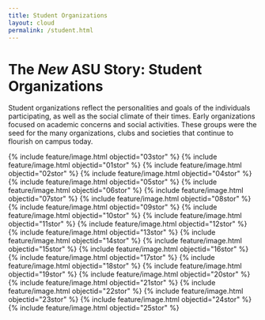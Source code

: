 ```yaml
---
title: Student Organizations
layout: cloud
permalink: /student.html
---
```


The *New* ASU Story: Student Organizations
==========================================

Student organizations reflect the personalities and goals of the
individuals participating, as well as the social climate of their times.
Early organizations focused on academic concerns and social activities.
These groups were the seed for the many organizations, clubs and
societies that continue to flourish on campus today.

{% include feature/image.html objectid="03stor" %}
{% include feature/image.html objectid="01stor" %}
{% include feature/image.html objectid="02stor" %}
{% include feature/image.html objectid="04stor" %}
{% include feature/image.html objectid="05stor" %}
{% include feature/image.html objectid="06stor" %}
{% include feature/image.html objectid="07stor" %}
{% include feature/image.html objectid="08stor" %}
{% include feature/image.html objectid="09stor" %}
{% include feature/image.html objectid="10stor" %}
{% include feature/image.html objectid="11stor" %}
{% include feature/image.html objectid="12stor" %}
{% include feature/image.html objectid="13stor" %}
{% include feature/image.html objectid="14stor" %}
{% include feature/image.html objectid="15stor" %}
{% include feature/image.html objectid="16stor" %}
{% include feature/image.html objectid="17stor" %}
{% include feature/image.html objectid="18stor" %}
{% include feature/image.html objectid="19stor" %}
{% include feature/image.html objectid="20stor" %}
{% include feature/image.html objectid="21stor" %}
{% include feature/image.html objectid="22stor" %}
{% include feature/image.html objectid="23stor" %}
{% include feature/image.html objectid="24stor" %}
{% include feature/image.html objectid="25stor" %}